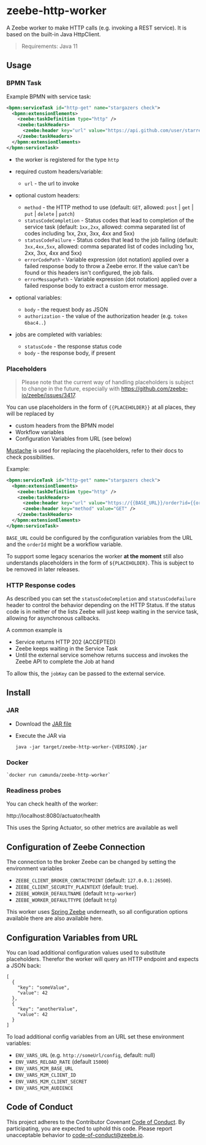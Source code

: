 # zeebe-http-worker

A Zeebe worker to make HTTP calls (e.g. invoking a REST service). It is based on the built-in Java HttpClient.

> Requirements: Java 11

## Usage

### BPMN Task

Example BPMN with service task:

```xml
<bpmn:serviceTask id="http-get" name="stargazers check">
  <bpmn:extensionElements>
    <zeebe:taskDefinition type="http" />
    <zeebe:taskHeaders>
      <zeebe:header key="url" value="https://api.github.com/user/starred/zeebe-io/zeebe-http-worker" />
    </zeebe:taskHeaders>
  </bpmn:extensionElements>
</bpmn:serviceTask>
```

* the worker is registered for the type `http`
* required custom headers/variable:
  * `url` - the url to invoke
* optional custom headers:
  * `method` - the HTTP method to use (default: `GET`, allowed:  `post` | `get` | `put` | `delete` | `patch`)
  * `statusCodeCompletion` - Status codes that lead to completion of the service task (default: `1xx,2xx`, allowed: comma separated list of codes including 1xx, 2xx, 3xx, 4xx and 5xx)
  * `statusCodeFailure` - Status codes that lead to the job failing  (default: `3xx,4xx,5xx`, allowed: comma separated list of codes including 1xx, 2xx, 3xx, 4xx and 5xx)
  * `errorCodePath` - Variable expression (dot notation) applied over a failed response body to throw a Zeebe error. If the value can't be found or this headers isn't configured, the job fails.
  * `errorMessagePath` - Variable expression (dot notation) applied over a failed response body to extract a custom error message.
  
* optional variables:
  * `body` - the request body as JSON
  * `authorization` - the value of the authorization header (e.g. `token 6bac4..`)
* jobs are completed with variables:
  * `statusCode` - the response status code
  * `body` - the response body, if present

### Placeholders

> Please note that the current way of handling placeholders is subject to change in the future, especially with https://github.com/zeebe-io/zeebe/issues/3417.

You can use placeholders in the form of `{{PLACEHOLDER}}` at all places, they will be replaced by 

* custom headers from the BPMN model
* Workflow variables
* Configuration Variables from URL (see below)

[Mustache](https://github.com/spullara/mustache.java) is used for replacing the placeholders, refer to their docs to check possibilities.

Example:

```xml
<bpmn:serviceTask id="http-get" name="stargazers check">
  <bpmn:extensionElements>
    <zeebe:taskDefinition type="http" />
    <zeebe:taskHeaders>
      <zeebe:header key="url" value="https://{{BASE_URL}}/order?id={{orderId}}" />
      <zeebe:header key="method" value="GET" />
    </zeebe:taskHeaders>
  </bpmn:extensionElements>
</bpmn:serviceTask>
```

`BASE_URL` could be configured by the configuration variables from the URL and the `orderId` might be a workflow variable.

To support some legacy scenarios the worker **at the moment** still also understands placeholders in the form of `${PLACEHOLDER}`. This is subject to be removed in later releases.

### HTTP Response codes

As described you can set the `statusCodeCompletion` and `statusCodeFailure` header to control the behavior depending on the HTTP Status. If the status code is in neither of the lists Zeebe will just keep waiting in the service task, allowing for asynchronous callbacks.

A common example is 

* Service returns HTTP 202 (ACCEPTED)
* Zeebe keeps waiting in the Service Task
* Until the external service somehow returns success and invokes the Zeebe API to complete the Job at hand

To allow this, the `jobKey` can be passed to the external service.


## Install

### JAR 

* Download the [JAR file](https://github.com/zeebe-io/zeebe-http-worker/releases) 
* Execute the JAR via

    `java -jar target/zeebe-http-worker-{VERSION}.jar`

### Docker

    `docker run camunda/zeebe-http-worker`

### Readiness probes

You can check health of the worker:

  http://localhost:8080/actuator/health

This uses the Spring Actuator, so other metrics are available as well

## Configuration of Zeebe Connection

The connection to the broker Zeebe can be changed by setting the environment variables 

* `ZEEBE_CLIENT_BROKER_CONTACTPOINT` (default: `127.0.0.1:26500`).
* `ZEEBE_CLIENT_SECURITY_PLAINTEXT` (default: true).
* `ZEEBE_WORKER_DEFAULTNAME` (default `http-worker`)
* `ZEEBE_WORKER_DEFAULTTYPE` (default `http`)

This worker uses [Spring Zeebe]( https://github.com/zeebe-io/spring-zeebe/) underneath, so all configuration options available there are also available here.

## Configuration Variables from URL

You can load additional configuration values used to substitute placeholders. Therefor the worker will query an HTTP endpoint and expects a JSON back:

```
[
  {
    "key": "someValue",
    "value": 42
  },
  {
    "key": "anotherValue",
    "value": 42
  }
]
```

To load additional config variables from an URL set these environment variables:

* `ENV_VARS_URL` (e.g. `http://someUrl/config`, default: null)
* `ENV_VARS_RELOAD_RATE` (default `15000`)
* `ENV_VARS_M2M_BASE_URL`
* `ENV_VARS_M2M_CLIENT_ID`
* `ENV_VARS_M2M_CLIENT_SECRET`
* `ENV_VARS_M2M_AUDIENCE`


## Code of Conduct

This project adheres to the Contributor Covenant [Code of
Conduct](/CODE_OF_CONDUCT.md). By participating, you are expected to uphold
this code. Please report unacceptable behavior to code-of-conduct@zeebe.io.
